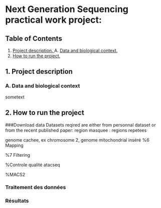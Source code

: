 # Next Generation Sequencing practical work project: 
## Table of Contents 
1. [ Project description. ](#desc)
A. [  Data and biological context. ](#biocontext)
2. [ How to run the project. ](#usage)


<a name="desc"></a>
## 1. Project description
<a name="biocontext"></a>
### A. Data and biological context
sometext

<a name="usage"></a>
## 2. How to run the project

###Download data
Datasets reqired are either from personnal dataset or from the recent published paper:
region masquee : regions repetees

genome cachee, ex chromosome 2, genome mitochondrial inséré
%6 Mapping

%7 Filtering

%Controle qualité atacseq

%MACS2






### Traitement des données

### Résultats
